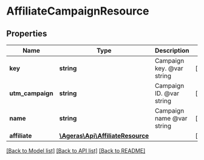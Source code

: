# AffiliateCampaignResource

## Properties
Name | Type | Description | Notes
------------ | ------------- | ------------- | -------------
**key** | **string** | Campaign key. @var string | [optional] 
**utm_campaign** | **string** | Campaign ID. @var string | [optional] 
**name** | **string** | Campaign name @var string | [optional] 
**affiliate** | [**\Ageras\Api\AffiliateResource**](AffiliateResource.md) |  | [optional] 

[[Back to Model list]](../README.md#documentation-for-models) [[Back to API list]](../README.md#documentation-for-api-endpoints) [[Back to README]](../README.md)


